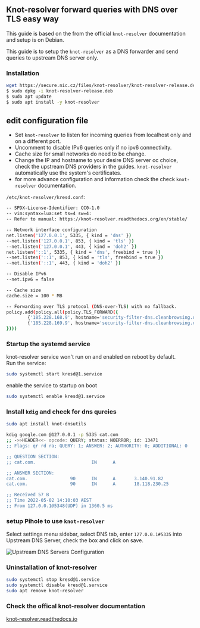 ## Knot-resolver forward queries with DNS over TLS easy way

This guide is based on the from the official `knot-resolver` documentation and setup is on Debian.

This guide is to setup the `knot-resolver` as a DNS forwarder and send queries to upstream DNS server only.


### Installation 
```bash
wget https://secure.nic.cz/files/knot-resolver/knot-resolver-release.deb
$ sudo dpkg -i knot-resolver-release.deb
$ sudo apt update
$ sudo apt install -y knot-resolver
```
## edit configuration file

- Set `knot-resolver` to listen for incoming queries from localhost only and on a different port.
- Uncomment to disable IPv6 queries only if no ipv6 connectivity.
- Cache size for small networks do need to be change.
- Change the IP and hostname to your desire DNS server oc choice, check the upstream DNS providers in the guides. `knot-resolver` automatically use the system's certificates.
- for more advance configuration and information check the check `knot-resolver` documentation.

`/etc/knot-resolver/kresd.conf`:
```bash
-- SPDX-License-Identifier: CC0-1.0
-- vim:syntax=lua:set ts=4 sw=4:
-- Refer to manual: https://knot-resolver.readthedocs.org/en/stable/

-- Network interface configuration
net.listen('127.0.0.1', 5335, { kind = 'dns' })
--net.listen('127.0.0.1', 853, { kind = 'tls' })
--net.listen('127.0.0.1', 443, { kind = 'doh2' })
net.listen('::1', 5335, { kind = 'dns', freebind = true })
--net.listen('::1', 853, { kind = 'tls', freebind = true })
--net.listen('::1', 443, { kind = 'doh2' })

-- Disable IPv6
--net.ipv6 = false

-- Cache size
cache.size = 100 * MB

-- Forwarding over TLS protocol (DNS-over-TLS) with no fallback.
policy.add(policy.all(policy.TLS_FORWARD({
        {'185.228.168.9', hostname='security-filter-dns.cleanbrowsing.org'},
        {'185.228.169.9', hostname='security-filter-dns.cleanbrowsing.org'}
})))
```
### Startup the systemd service
knot-resolver service won't run on and enabled on reboot by default.  
Run the service:
```bash
sudo systemctl start kresd@1.service
```
enable the service to startup on boot
```bash
sudo systemctl enable kresd@1.service
```
### Install `kdig` and check for dns qureies
```bash
sudo apt install knot-dnsutils
```
```bash
kdig google.com @127.0.0.1 -p 5335 cat.com
;; ->>HEADER<<- opcode: QUERY; status: NOERROR; id: 13471
;; Flags: qr rd ra; QUERY: 1; ANSWER: 2; AUTHORITY: 0; ADDITIONAL: 0

;; QUESTION SECTION:
;; cat.com.                     IN      A

;; ANSWER SECTION:
cat.com.                90      IN      A       3.140.91.82
cat.com.                90      IN      A       18.118.230.25

;; Received 57 B
;; Time 2022-05-02 14:10:03 AEST
;; From 127.0.0.1@5348(UDP) in 1360.5 ms
```
### setup Pihole to use `knot-resolver`
Select settings menu sidebar, select DNS tab, enter `127.0.0.1#5335` into Upstream DNS Server, check the box and click on save.

![Upstream DNS Servers Configuration](/images/RecursiveResolver.png)

### Uninstallation of knot-resolver
```bash
sudo systemctl stop kresd@1.service
sudo systemctl disable kresd@1.service
sudo apt remove knot-resolver
```
### Check the offical knot-resolver documentation
[knot-resolver.readthedocs.io](https://knot-resolver.readthedocs.org/en/stable/)
